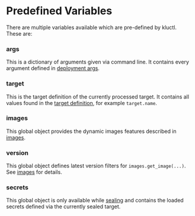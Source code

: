 <!-- This comment is uncommented when auto-synced to www-kluctl.io

---
title: "Predefined Variables"
linkTitle: "Predefined Variables"
weight: 1
description: >
    Available predefined variables.
---
-->

# Predefined Variables

There are multiple variables available which are pre-defined by kluctl. These are:

### args
This is a dictionary of arguments given via command line. It contains every argument defined in
[deployment args](../deployments/deployment-yml#args).

### target
This is the target definition of the currently processed target. It contains all values found in the 
[target definition](../kluctl-project/targets), for example `target.name`.

### images
This global object provides the dynamic images features described in [images](../deployments/images).

### version
This global object defines latest version filters for `images.get_image(...)`. See [images](../deployments/images) for details.

### secrets
This global object is only available while [sealing](../sealed-secrets) and contains the loaded
secrets defined via the currently sealed target.
